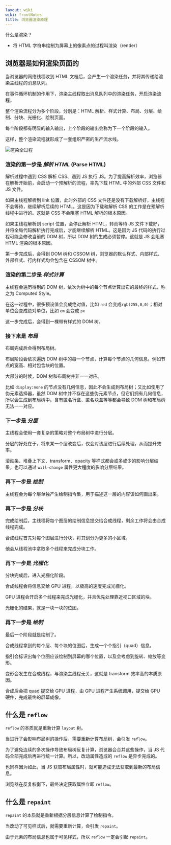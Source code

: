 ```yaml
---
layout: wiki
wiki: frontNotes
title: 浏览器渲染原理
---
```


什么是渲染？

- 将 HTML 字符串绘制为屏幕上的像素点的过程叫渲染（render）

## 浏览器是如何渲染页面的

当浏览器的网络线程收到 HTML 文档后，会产生一个渲染任务，并将其传递给渲染主线程的消息队列。

在事件循环机制的作用下，渲染主线程取出消息队列中的渲染任务，开启渲染流程。

整个渲染流程分为多个阶段，分别是：HTML 解析、样式计算、布局、分层、绘制、分块、光栅化、绘制页面。

每个阶段都有明显的输入输出，上个阶段的输出会称为下一个阶段的输入。

这样，整个渲染流程就形成了一套组织严密的生产流水线。

![渲染全过程](/assets/wiki/JavaScript/browser-render.png)

### 渲染的第一步是 _解析 HTML_ (Parse HTML)

解析过程中遇到 CSS 解析 CSS、遇到 JS 执行 JS。为了提高解析效率，浏览器在解析开始前，会启动一个预解析的流程，率先下载 HTML 中的外部 CSS 文件和 JS 文件。

如果主线程解析到 link 位置，此时外部的 CSS 文件还是没有下载解析好，主线程不会等待，继续解析后续的 HTML。这是因为下载和解析 CSS 的工作是在预解析线程中进行的。这就是 CSS 不会阻塞 HTML 解析的根本原因。

如果主线程解析到 script 位置，会停止解析 HTML，转而等待 JS 文件下载好，并将全局代码解析执行完成后，才能继续解析 HTML。这是因为 JS 代码的执行过程可能会修改当前的 DOM 树，所以 DOM 树的生成必须暂停。这就是 JS 会阻塞 HTML 渲染的根本原因。

第一步完成后，会得到 DOM 树和 CSSOM 树，浏览器的默认样式、内部样式、外部样式、行内样式均会包含在 CSSOM 树中。

<!--
Document Object Model
Css Object Model
-->

### 渲染的第二步是 _样式计算_

主线程会遍历得到的 DOM 树，依次为树中的每个节点计算出它的最终的样式，称之为 Computed Style。

在这一过程中，很多预设值会变成绝对值，比如 `red` 会变成`rgb(255,0,0)`；相对单位会变成绝对单位，比如 `em` 会变成 `px`

这一步完成后，会得到一棵带有样式的 DOM 树。

### 接下来是 _布局_

布局完成后会得到布局树。

布局阶段会依次遍历 DOM 树中的每一个节点，计算每个节点的几何信息。例如节点的宽高、相对包含块的位置。

大部分的时候，DOM 树和布局树并非一一对应。

比如 `display:none` 的节点没有几何信息，因此不会生成到布局树；又比如使用了伪元素选择器，虽然 DOM 树中并不存在这些伪元素节点，但它们拥有几何信息，所以会生成到布局树中。含有匿名行盒、匿名块盒等等都会导致 DOM 树和布局树无法一一对应。

### 下一步是 _分层_

主线程会使用一套复杂的策略对整个布局树中进行分层。

分层的好处在于，将来某一个层改变后，仅会对该层进行后续处理，从而提升效率。

滚动条、堆叠上下文、transform、opacity 等样式都会或多或少的影响分层结果，也可以通过 `will-change` 属性更大程度的影响分层结果。

### 再下一步是 _绘制_

主线程会为每个层单独产生绘制指令集，用于描述这一层的内容该如何画出来。

### 再下一步是 _分块_

完成绘制后，主线程将每个图层的绘制信息提交给合成线程，剩余工作将会由合成线程完成。

合成线程首先对每个图层进行分块，将其划分为更多的小区域。

他会从线程池中拿取多个线程来完成分块工作。

### 再下一步是 _光栅化_

分块完成后，进入光栅化阶段。

合成线程会将信息交给 GPU 进程，以极高的速度完成光栅化。

GPU 进程会开启多个线程来完成光栅化，并且优先处理靠近视口区域的块。

光栅化的结果，就是一块一块的位图。

### 再下一步是 _绘制_

最后一个阶段就是绘制了。

合成线程拿到的每个层、每个块的位图后，生成一个个指引（quad）信息。

指引会标识出每个位图应该绘制到屏幕的哪个位置，以及会考虑到旋转、缩放等变形。

变形会发生在合成线程，与渲染主线程无关，这就是 transform 效率高的本质原因。

合成后会把 quad 提交给 GPU 进程，由 GPU 进程产生系统调用，提交给 GPU 硬件，完成最终的屏幕成像。

<!-- **CSS 属性值的计算过程**

- 层叠
- 继承

包含块 ？？
宽度百分比相对？ 它的包含块

**第二节课资料**
**视觉格式化模型** -->

<!--
内容必须在行盒中，行盒和块盒不能相邻
-->

## 什么是 `reflow`

`reflow` 的本质就是重新计算 `layout` 树。

当进行了会影响布局树的操作后，需要重新计算布局树，会引发 `reflow`。

为了避免连续的多次操作导致布局树反复计算，浏览器会合并这些操作，当 JS 代码全部完成后再进行统一计算。所以，改动属性造成的 `reflow` 是异步完成的。

也同样因为如此，当 JS 获取布局属性时，就可能造成无法获取到最新的布局信息。

浏览器在反复权衡下，最终决定获取属性立即 `reflow`。

## 什么是 `repaint`

`repaint` 的本质就是重新根据分层信息计算了绘制指令。

当改动了可见样式后，就需要重新计算，会引发 `repaint`。

由于元素的布局信息也属于可见样式，所以 `reflow` 一定会引起 `repaint`。

<!--
## 面试题

### 浏览器输入地址到按下回车键发生了什么？

1. 网络

   - 从服务器获取 HTML

2. 渲染页面

   - 页面渲染 -->
